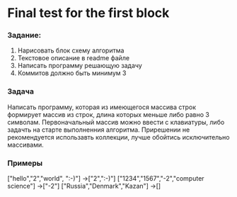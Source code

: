 # Final test for the first block

### Задание:
1. Нарисовать блок схему алгоритма
2. Текстовое описание в readme файле
3. Написать программу решающую задачу
4. Коммитов должно быть минимум 3

### Задача
Написать программу, которая из имеющегося массива строк формирует массив из строк, длина которых меньше либо равно 3 символам.
Первоначальный массив можно ввести с клавиатуры, либо задачть на старте выполненния алгоритма.
Прирешении не рекомендуется использавть коллекции, лучше обойтись исключительно массивами.
### Примеры
["hello","2","world", ":-)"] ->["2",":-)"]
["1234","1567","-2","computer science"] ->["-2"]
["Russia","Denmark","Kazan"] ->[]